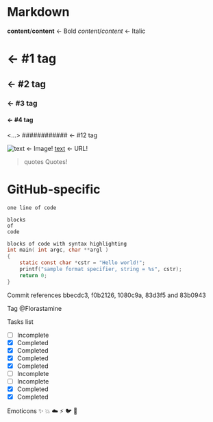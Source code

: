# Markdown

**content**/__content__ <- Bold
*content*/_content_ <- Italic
# <- #1 tag
## <- #2 tag
### <- #3 tag
#### <- #4 tag
<...>
############ <- #12 tag

![text](url) <- Image!
[text](link) <- URL!

> quotes
Quotes!

# GitHub-specific
`one line of code`

```
blocks
of
code
```

```c
blocks of code with syntax highlighting
int main( int argc, char **argl )
{
	static const char *cstr = "Hello world!";
	printf("sample format specifier, string = %s", cstr);
	return 0;
}
```

Commit references
bbecdc3, f0b2126, 1080c9a, 83d3f5 and 83b0943

Tag
@Florastamine

Tasks list
- [ ] Incomplete
- [X] Completed
- [X] Completed
- [X] Completed
- [X] Completed
- [ ] Incomplete
- [ ] Incomplete
- [X] Completed
- [X] Completed

Emoticons
:sparkles: :boom: :cloud: :zap: :bird: :snake: 
